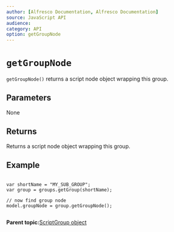 ```yaml
---
author: [Alfresco Documentation, Alfresco Documentation]
source: JavaScript API
audience: 
category: API
option: getGroupNode
---
```


# `getGroupNode`

`getGroupNode()` returns a script node object wrapping this group.

## Parameters

None

## Returns

Returns a script node object wrapping this group.

## Example

```

var shortName = "MY_SUB_GROUP";
var group = groups.getGroup(shortName);

// now find group node
model.groupNode = group.getGroupNode();
      
```

**Parent topic:**[ScriptGroup object](../references/API-JS-ScriptGroup.md)

